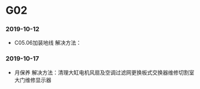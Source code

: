 ﻿# G02
### 2019-10-12
* C05.06加装地线 解决方法：
### 2019-10-17
* 月保养 解决方法：清理大缸电机风扇及空调过滤网更换板式交换器维修切割室大门维修显示器

































